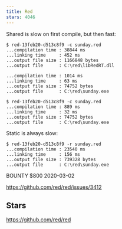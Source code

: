 ```yaml
---
title: Red
stars: 4046
---
```


Shared is slow on first compile, but then fast:

~~~
$ red-13feb20-d513c8f9 -c sunday.red
...compilation time : 38844 ms
...linking time     : 452 ms
...output file size : 1166848 bytes
...output file      : C:\red\libRedRT.dll

...compilation time : 1014 ms
...linking time     : 63 ms
...output file size : 74752 bytes
...output file      : C:\red\sunday.exe

$ red-13feb20-d513c8f9 -c sunday.red
...compilation time : 889 ms
...linking time     : 32 ms
...output file size : 74752 bytes
...output file      : C:\red\sunday.exe
~~~

Static is always slow:

~~~
$ red-13feb20-d513c8f9 -r sunday.red
...compilation time : 23540 ms
...linking time     : 156 ms
...output file size : 739328 bytes
...output file      : C:\red\sunday.exe
~~~

BOUNTY $800 2020-03-02

<https://github.com/red/red/issues/3412>

## Stars

<https://github.com/red/red>
